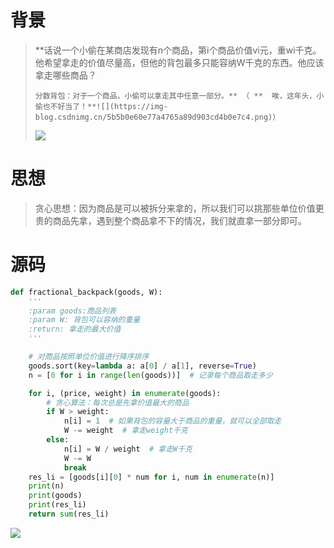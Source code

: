 
<BlogInfo id="1357" title="贪心算法之分数背包" author="白日梦想猿" pv=0 read_times=0 pre_cost_time="46" category="leetcode100题" tag_list="['贪心算法']" create_time="2022.06.29 18:34:21.287374" update_time="2022.06.29 18:37:41" />

# 背景

>
>
> **话说一个小偷在某商店发现有n个商品，第i个商品价值vi元，重wi千克。他希望拿走的价值尽量高，但他的背包最多只能容纳W千克的东西。他应该拿走哪些商品？
>
>     分数背包：对于一个商品，小偷可以拿走其中任意一部分。** （ **  唉，这年头，小偷也不好当了！**![](https://img-blog.csdnimg.cn/5b5b0e60e77a4765a89d903cd4b0e7c4.png)）
>![](https://img-blog.csdnimg.cn/4edd264603984a5897db138c6e1d43c2.jpeg)
>
>  



# 思想

> 贪心思想：因为商品是可以被拆分来拿的，所以我们可以挑那些单位价值更贵的商品先拿，遇到整个商品拿不下的情况，我们就直拿一部分即可。

# 源码


```python
def fractional_backpack(goods, W):
    '''
    :param goods:商品列表
    :param W: 背包可以容纳的重量
    :return: 拿走的最大价值
    '''

    # 对商品按照单位价值进行降序排序
    goods.sort(key=lambda a: a[0] / a[1], reverse=True)
    n = [0 for i in range(len(goods))]  # 记录每个商品取走多少

    for i, (price, weight) in enumerate(goods):
        # 贪心算法：每次总是先拿价值最大的商品
        if W > weight:
            n[i] = 1  # 如果背包的容量大于商品的重量，就可以全部取走
            W -= weight  # 拿走weight千克
        else:
            n[i] = W / weight  # 拿走W千克
            W -= W
            break
    res_li = [goods[i][0] * num for i, num in enumerate(n)]
    print(n)
    print(goods)
    print(res_li)
    return sum(res_li)
```


![](http://www.lll.plus/media/image/2022/06/29/image-20220629183352-2.png)








